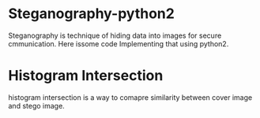# Steganography-python2 
Steganography is technique of hiding data into images for secure cmmunication. Here issome code Implementing that using python2.


# Histogram Intersection 
histogram intersection is a way to comapre similarity between cover image and stego image.

